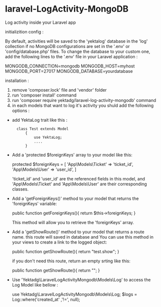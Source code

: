 # laravel-LogActivity-MongoDB
Log activity inside your Laravel app

initializition config :

By default, activities will be saved to the 'yektalog' database in the 'log' collection if no MongoDB configurations are set in the '.env' or 'config/database.php' files. To change the database to your custom one, add the following lines to the '.env' file in your Laravel application :

MONGODB_CONNECTION=mongodb
MONGODB_HOST=myhost
MONGODB_PORT=27017
MONGODB_DATABASE=yourdatabase

installation :

1. remove 'composer.lock' file and 'vendor' folder
2. run 'composer install' command
3. run 'composer require yektadg/laravel-log-activity-mongodb' command
4. in each models that want to log it's activity you shuld add the following options :
- add YektaLog trait like this : 
        
        class Test extends Model
            {
                use YektaLog;
                ....
            }

- Add a 'protected $foreignKeys' array to your model like this:
    
    protected $foreignKeys = 
    [
        'App\Models\Ticket' => 'ticket_id', 
        'App\Models\User' => 'user_id',
    ]

    'ticket_id' and 'user_id' are the referenced fields in this model, and 'App\Models\Ticket' and 'App\Models\User' are their corresponding classes.

- Add a 'getForeignKeys()' method to your model that returns the 'foreignKeys' variable:
    
    public function getForeignKeys(){
            return $this->foreignKeys;
        }

    This method will allow you to retrieve the 'foreignKeys' array.

- Add a 'getShowRoute()' method to your model that returns a route name. this route will saved in database and You can use this method in your views to create a link to the logged object:

    public function getShowRoute(){
        return "test.show";
    }

    if you don't need this route, return an empty srting like this:

    public function getShowRoute(){
        return "";
    }
    
* Use 'Yektadg\LaravelLogActivityMongodb\Models\Log' to access the Log Model like bellow :
    
    use Yektadg\LaravelLogActivityMongodb\Models\Log;
    $logs = Log::where('created_at' ,'!=', null);
